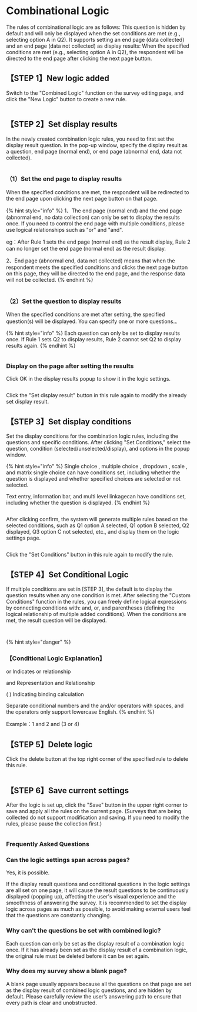 # Combinational Logic

The rules of combinational logic are as follows: This question is hidden by default and will only be displayed when the set conditions are met (e.g., selecting option A in Q2). It supports setting an end page (data collected) and an end page (data not collected) as display results: When the specified conditions are met (e.g., selecting option A in Q2), the respondent will be directed to the end page after clicking the next page button.

## 【STEP 1】New logic added

Switch to the "Combined Logic" function on the survey editing page, and click the "New Logic" button to create a new rule.

<figure><img src="../../../.gitbook/assets/image (10) (1).png" alt=""><figcaption></figcaption></figure>



## 【STEP 2】Set display results

In the newly created combination logic rules, you need to first set the display result question. In the pop-up window, specify the display result as a question, end page (normal end), or end page (abnormal end, data not collected).

<figure><img src="../../../.gitbook/assets/image (8) (1) (1) (1) (1) (1) (1) (1) (1) (1) (1) (1).png" alt=""><figcaption></figcaption></figure>

### （1）Set the end page to display results

When the specified conditions are met, the respondent will be redirected to the end page upon clicking the next page button on that page.

{% hint style="info" %}
1、The end page (normal end) and the end page (abnormal end, no data collection) can only be set to display the results once. If you need to control the end page with multiple conditions, please use logical relationships such as "or" and "and". &#x20;

&#x20;      eg：After Rule 1 sets the end page (normal end) as the result display, Rule 2 can no longer set the end page (normal end) as the result display.

2、End page (abnormal end, data not collected) means that when the respondent meets the specified conditions and clicks the next page button on this page, they will be directed to the end page, and the response data will not be collected.
{% endhint %}

<figure><img src="../../../.gitbook/assets/image (11) (1).png" alt=""><figcaption></figcaption></figure>

### （2）Set the question to display results

When the specified conditions are met after setting, the specified question(s) will be displayed. You can specify one or more questions.。

{% hint style="info" %}
Each question can only be set to display results once. If Rule 1 sets Q2 to display results, Rule 2 cannot set Q2 to display results again.
{% endhint %}

<figure><img src="../../../.gitbook/assets/image (12) (1).png" alt=""><figcaption></figcaption></figure>

### Display on the page after setting the results

Click OK in the display results popup to show it in the logic settings.

<figure><img src="../../../.gitbook/assets/image (11) (1) (1) (1) (1) (1) (1) (1) (1) (1) (1) (1).png" alt=""><figcaption></figcaption></figure>

Click the "Set display result" button in this rule again to modify the already set display result.

## 【STEP 3】Set display conditions

Set the display conditions for the combination logic rules, including the questions and specific conditions. After clicking "Set Conditions," select the question, condition (selected/unselected/display), and options in the popup window.

{% hint style="info" %}
Single choice , multiple choice , dropdown , scale , and matrix single choice  can have conditions set, including whether the question is displayed and whether specified choices are selected or not selected.

Text entry, information bar, and  multi level linkagecan have conditions set, including whether the question is displayed.
{% endhint %}

<figure><img src="../../../.gitbook/assets/image (12) (1) (1) (1) (1) (1) (1) (1) (1) (1) (1) (1).png" alt=""><figcaption></figcaption></figure>

After clicking confirm, the system will generate multiple rules based on the selected conditions, such as Q1 option A selected, Q1 option B selected, Q2 displayed, Q3 option C not selected, etc., and display them on the logic settings page.

<figure><img src="../../../.gitbook/assets/image (6) (1) (1) (1) (1) (1) (1).png" alt=""><figcaption></figcaption></figure>

Click the "Set Conditions" button in this rule again to modify the rule.

## 【STEP 4】Set Conditional Logic

If multiple conditions are set in \[STEP 3], the default is to display the question results when any one condition is met. After selecting the "Custom Conditions" function in the rules, you can freely define logical expressions by connecting conditions with: and, or, and parentheses (defining the logical relationship of multiple added conditions). When the conditions are met, the result question will be displayed.

<figure><img src="../../../.gitbook/assets/image (2) (1) (1) (1) (1) (1) (1) (1) (1) (1) (1) (1) (1) (1).png" alt=""><figcaption></figcaption></figure>

<figure><img src="../../../.gitbook/assets/image (1) (1) (1) (1) (1) (1) (1) (1) (1) (1) (1) (1) (1) (1) (1).png" alt=""><figcaption></figcaption></figure>

{% hint style="danger" %}
### 【Conditional Logic Explanation】

or Indicates or relationship

and Representation and Relationship

( ) Indicating binding calculation

Separate conditional numbers and the and/or operators with spaces, and the operators only support lowercase English.
{% endhint %}

Example：1 and 2 and (3 or 4)&#x20;

## 【STEP 5】Delete logic

Click the delete button at the top right corner of the specified rule to delete this rule.

<figure><img src="../../../.gitbook/assets/image (3) (1) (1) (1) (1) (1) (1) (1) (1) (1).png" alt=""><figcaption></figcaption></figure>

## 【STEP 6】Save current settings

After the logic is set up, click the "Save" button in the upper right corner to save and apply all the rules on the current page. (Surveys that are being collected do not support modification and saving. If you need to modify the rules, please pause the collection first.)

<figure><img src="../../../.gitbook/assets/image (4) (1) (1) (1) (1) (1) (1) (1) (1) (1).png" alt=""><figcaption></figcaption></figure>

### Frequently Asked Questions

### Can the logic settings span across pages?

Yes, it is possible.

If the display result questions and conditional questions in the logic settings are all set on one page, it will cause the result questions to be continuously displayed (popping up), affecting the user's visual experience and the smoothness of answering the survey. It is recommended to set the display logic across pages as much as possible, to avoid making external users feel that the questions are constantly changing.



### Why can't the questions be set with combined logic?

Each question can only be set as the display result of a combination logic once. If it has already been set as the display result of a combination logic, the original rule must be deleted before it can be set again.



### Why does my survey show a blank page?

A blank page usually appears because all the questions on that page are set as the display result of combined logic questions, and are hidden by default. Please carefully review the user’s answering path to ensure that every path is clear and unobstructed.



